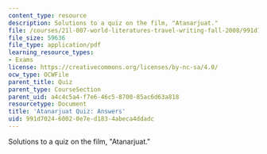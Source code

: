 ```yaml
---
content_type: resource
description: Solutions to a quiz on the film, "Atanarjuat."
file: /courses/21l-007-world-literatures-travel-writing-fall-2008/991d702460020e7ed1834abeca4ddadc_quiz_answers.pdf
file_size: 59636
file_type: application/pdf
learning_resource_types:
- Exams
license: https://creativecommons.org/licenses/by-nc-sa/4.0/
ocw_type: OCWFile
parent_title: Quiz
parent_type: CourseSection
parent_uid: a4c4c5a4-f7e6-46c5-8700-85ac6d63a818
resourcetype: Document
title: 'Atanarjuat Quiz: Answers'
uid: 991d7024-6002-0e7e-d183-4abeca4ddadc
---
```

Solutions to a quiz on the film, "Atanarjuat."